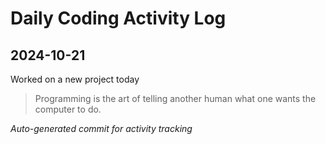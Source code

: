 # Daily Coding Activity Log

## 2024-10-21

Worked on a new project today

> Programming is the art of telling another human what one wants the computer to do.

*Auto-generated commit for activity tracking*

